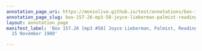 ```yaml
---
annotation_page_uri: https://moniolivo.github.io/test/annotations/box-157-26-mp3-58-joyce-lieberman-palmist-reading-of-gloria-15-november-1980-canvas-1-lesbianism-relationships-sexuality.json
annotation_page_slug: box-157-26-mp3-58-joyce-lieberman-palmist-reading-of-gloria-15-november-1980-canvas-1-lesbianism-relationships-sexuality
layout: annotation_page
manifest_label: 'Box 157.26 [mp3 #58] Joyce Lieberman, Palmist, Reading of Gloria,
  15 November 1980'

---
```

